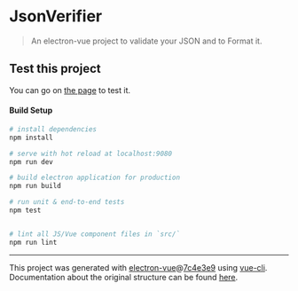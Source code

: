# JsonVerifier

> An electron-vue project to validate your JSON and to Format it.

## Test this project

You can go on <a href="https://json-verify.firebaseapp.com/#/">the page</a> to test it.

#### Build Setup

``` bash
# install dependencies
npm install

# serve with hot reload at localhost:9080
npm run dev

# build electron application for production
npm run build

# run unit & end-to-end tests
npm test


# lint all JS/Vue component files in `src/`
npm run lint

```

---

This project was generated with [electron-vue](https://github.com/soixantecircuits/electron-vue)@[7c4e3e9](https://github.com/SimulatedGREG/electron-vue/tree/7c4e3e90a772bd4c27d2dd4790f61f09bae0fcef) using [vue-cli](https://github.com/vuejs/vue-cli). Documentation about the original structure can be found [here](https://soixantecircuits.gitbooks.io/electron-vue/content/index.html).
